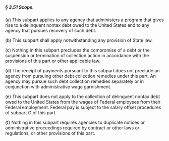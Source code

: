 ##### § 3.51 Scope. #####

(a) This subpart applies to any agency that administers a program that gives rise to a delinquent nontax debt owed to the United States and to any agency that pursues recovery of such debt.

(b) This subpart shall apply notwithstanding any provision of State law.

(c) Nothing in this subpart precludes the compromise of a debt or the suspension or termination of collection action in accordance with the provisions of this part or other applicable law.

(d) The receipt of payments pursuant to this subpart does not preclude an agency from pursuing other debt collection remedies under this part. An agency may pursue such debt collection remedies separately or in conjunction with administrative wage garnishment.

(e) This subpart does not apply to the collection of delinquent nontax debt owed to the United States from the wages of Federal employees from their Federal employment. Federal pay is subject to the salary offset procedures of subpart G of this part.

(f) Nothing in this subpart requires agencies to duplicate notices or administrative proceedings required by contract or other laws or regulations, or other provisions of this part.